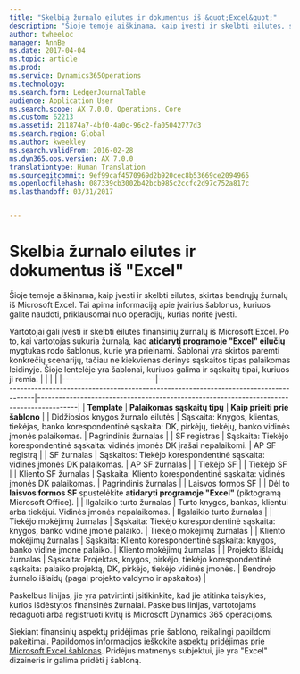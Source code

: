 ```yaml
---
title: "Skelbia žurnalo eilutes ir dokumentus iš &quot;Excel&quot;"
description: "Šioje temoje aiškinama, kaip įvesti ir skelbti eilutes, skirtas bendrųjų žurnalų iš Microsoft Excel. Tai apima informaciją apie įvairius šablonus, kuriuos galite naudoti, priklausomai nuo operacijų, kurias norite įvesti."
author: twheeloc
manager: AnnBe
ms.date: 2017-04-04
ms.topic: article
ms.prod: 
ms.service: Dynamics365Operations
ms.technology: 
ms.search.form: LedgerJournalTable
audience: Application User
ms.search.scope: AX 7.0.0, Operations, Core
ms.custom: 62213
ms.assetid: 211874a7-4bf0-4a0c-96c2-fa05042777d3
ms.search.region: Global
ms.author: kweekley
ms.search.validFrom: 2016-02-28
ms.dyn365.ops.version: AX 7.0.0
translationtype: Human Translation
ms.sourcegitcommit: 9ef99caf4570969d2b920cec8b53669ce2094965
ms.openlocfilehash: 087339cb3002b42bcb985c2ccfc2d97c752a817c
ms.lasthandoff: 03/31/2017


---
```


# <a name="publish-journal-lines-and-documents-from-excel"></a>Skelbia žurnalo eilutes ir dokumentus iš "Excel"

Šioje temoje aiškinama, kaip įvesti ir skelbti eilutes, skirtas bendrųjų žurnalų iš Microsoft Excel. Tai apima informaciją apie įvairius šablonus, kuriuos galite naudoti, priklausomai nuo operacijų, kurias norite įvesti.

Vartotojai gali įvesti ir skelbti eilutes finansinių žurnalų iš Microsoft Excel. Po to, kai vartotojas sukuria žurnalą, kad **atidaryti programoje "Excel" eilučių** mygtukas rodo šablonus, kurie yra prieinami. Šablonai yra skirtos paremti konkrečių scenarijų, tačiau ne kiekvienas derinys sąskaitos tipas palaikomas leidinyje. Šioje lentelėje yra šablonai, kuriuos galima ir sąskaitų tipai, kuriuos ji remia.
|                          |                                                                                                                         |                                                                                         |
|--------------------------|-------------------------------------------------------------------------------------------------------------------------|-----------------------------------------------------------------------------------------|
| **Template**             | **Palaikomas sąskaitų tipų**                                                                                             | **Kaip prieiti prie šablono**                                                          |
| Didžiosios knygos žurnalo eilutės     | Sąskaita: Knygos, klientas, tiekėjas, banko korespondentinė sąskaita: DK, pirkėjų, tiekėjų, banko vidinės įmonės palaikomas.       | Pagrindinis žurnalas                                                                         |
| SF registras         | Sąskaita: Tiekėjo korespondentinė sąskaita: vidinės įmonės DK įrašai nepalaikomi.                                                    | AP SF registrą                                                                     |
| SF žurnalas          | Sąskaitos: Tiekėjo korespondentinė sąskaita: vidinės įmonės DK palaikomas.                                                      | AP SF žurnalas                                                                      |
| Tiekėjo SF           |                                                                                                                         | Tiekėjo SF                                                                          |
| Kliento SF žurnalas | Sąskaita: Kliento korespondentinė sąskaita: vidinės įmonės DK palaikomas.                                                     | Pagrindinis žurnalas                                                                         |
| Laisvos formos SF        |                                                                                                                         | Dėl to **laisvos formos SF** spustelėkite **atidaryti programoje "Excel"** (piktogramą Microsoft Office). |
| Ilgalaikio turto žurnalas     | Turto knygos, bankas, klientui arba tiekėjui. Vidinės įmonės nepalaikomas.                                               | Ilgalaikio turto žurnalas                                                                     |
| Tiekėjo mokėjimų žurnalas   | Sąskaita: Tiekėjo korespondentinė sąskaita: knygos, banko vidinė įmonė palaiko.                                                 | Tiekėjo mokėjimų žurnalas                                                                  |
| Kliento mokėjimų žurnalas | Sąskaita: Kliento korespondentinė sąskaita: knygos, banko vidinė įmonė palaiko.                                               | Kliento mokėjimų žurnalas                                                                |
| Projekto išlaidų žurnalas  | Sąskaita: Projektas, knygos, pirkėjo, tiekėjo korespondentinė sąskaita: palaiko projektą, DK, pirkėjo, tiekėjo vidinės įmonės. | Bendrojo žurnalo išlaidų (pagal projekto valdymo ir apskaitos)                       |

Paskelbus linijas, jie yra patvirtinti įsitikinkite, kad jie atitinka taisykles, kurios išdėstytos finansinės žurnalai. Paskelbus linijas, vartotojams redaguoti arba registruoti kvitų iš Microsoft Dynamics 365 operacijoms. 

Siekiant finansinių aspektų pridėjimas prie šablono, reikalingi papildomi pakeitimai. Papildomos informacijos ieškokite [aspektų pridėjimas prie Microsoft Excel šablonas](\dev-itpro\financial-dimensions\add-dimensions-excel-templates). Pridėjus matmenys subjektui, jie yra "Excel" dizaineris ir galima pridėti į šabloną.




